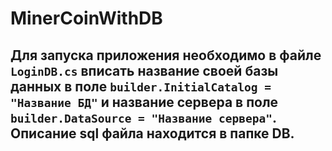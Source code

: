 # MinerCoinWithDB
## Для запуска приложения необходимо в файле `LoginDB.cs` вписать название своей базы данных в поле `builder.InitialCatalog = "Название БД"` и название сервера в поле `builder.DataSource = "Название сервера"`. Описание sql файла находится в папке DB.
